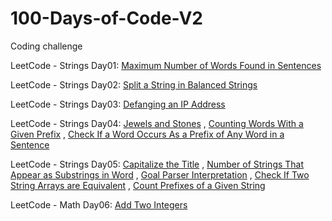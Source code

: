 # 100-Days-of-Code-V2

Coding challenge

LeetCode - Strings Day01: [Maximum Number of Words Found in Sentences](https://leetcode.com/problems/maximum-number-of-words-found-in-sentences/)

LeetCode - Strings Day02: [Split a String in Balanced Strings](https://leetcode.com/problems/split-a-string-in-balanced-strings/)

LeetCode - Strings Day03: [Defanging an IP Address](https://leetcode.com/problems/defanging-an-ip-address/)

LeetCode - Strings Day04: [Jewels and Stones](https://leetcode.com/problems/jewels-and-stones/) , [Counting Words With a Given Prefix](https://leetcode.com/problems/counting-words-with-a-given-prefix/) , [Check If a Word Occurs As a Prefix of Any Word in a Sentence](https://leetcode.com/problems/check-if-a-word-occurs-as-a-prefix-of-any-word-in-a-sentence/)

LeetCode - Strings Day05: [Capitalize the Title](https://leetcode.com/problems/capitalize-the-title/) , [Number of Strings That Appear as Substrings in Word](https://leetcode.com/problems/number-of-strings-that-appear-as-substrings-in-word/) , [Goal Parser Interpretation](https://leetcode.com/problems/goal-parser-interpretation/) , [Check If Two String Arrays are Equivalent](https://leetcode.com/problems/check-if-two-string-arrays-are-equivalent/) , [Count Prefixes of a Given String](https://leetcode.com/problems/count-prefixes-of-a-given-string/) 

LeetCode - Math Day06: [Add Two Integers](https://leetcode.com/problems/add-two-integers)
